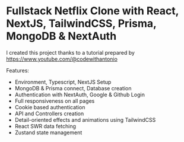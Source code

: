 # Fullstack Netflix Clone with React, NextJS, TailwindCSS, Prisma, MongoDB & NextAuth

I created this project thanks to a tutorial prepared by https://www.youtube.com/@codewithantonio

Features:

- Environment, Typescript, NextJS Setup
- MongoDB & Prisma connect, Database creation
- Authentication with NextAuth, Google & Github Login
- Full responsiveness on all pages
- Cookie based authentication
- API and Controllers creation
- Detail-oriented effects and animations using TailwindCSS
- React SWR data fetching
- Zustand state management